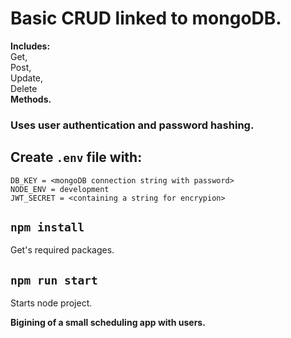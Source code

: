 # Basic CRUD linked to mongoDB.

**Includes:** \
    Get, \
    Post, \
    Update, \
    Delete \
**Methods.**

### Uses user authentication and password hashing.

## Create `.env` file with:
    DB_KEY = <mongoDB connection string with password>
    NODE_ENV = development
    JWT_SECRET = <containing a string for encrypion>

## `npm install`
Get's required packages.

## `npm run start` 
Starts node project.

**Bigining of a small scheduling app with users.**
